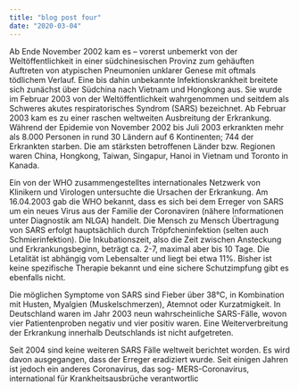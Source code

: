 ```yaml
---
title: "blog post four"
date: "2020-03-04"
---
```


Ab Ende November 2002 kam es – vorerst unbemerkt von der Weltöffentlichkeit in einer südchinesischen Provinz zum gehäuften Auftreten von atypischen Pneumonien unklarer Genese mit oftmals tödlichem Verlauf. Eine bis dahin unbekannte Infektionskrankheit breitete sich zunächst über Südchina nach Vietnam und Hongkong aus. Sie wurde im Februar 2003 von der Weltöffentlichkeit wahrgenommen und seitdem als Schweres akutes respiratorisches Syndrom (SARS) bezeichnet. Ab Februar 2003 kam es zu einer raschen weltweiten Ausbreitung der Erkrankung. Während der Epidemie von November 2002 bis Juli 2003 erkrankten mehr als 8.000 Personen in rund 30 Ländern auf 6 Kontinenten; 744 der Erkrankten starben. Die am stärksten betroffenen Länder bzw. Regionen waren China, Hongkong, Taiwan, Singapur, Hanoi in Vietnam und Toronto in Kanada.

Ein von der WHO zusammengestelltes internationales Netzwerk von Klinikern und Virologen untersuchte die Ursachen der Erkrankung. Am 16.04.2003 gab die WHO bekannt, dass es sich bei dem Erreger von SARS um ein neues Virus aus der Familie der Coronaviren (nähere Informationen unter Diagnostik am NLGA) handelt.
Die Mensch zu Mensch Übertragung von SARS erfolgt hauptsächlich durch Tröpfcheninfektion (selten auch Schmierinfektion). Die Inkubationszeit, also die Zeit zwischen Ansteckung und Erkrankungsbeginn, beträgt ca. 2-7, maximal aber bis 10 Tage. Die Letalität ist abhängig vom Lebensalter und liegt bei etwa 11%. Bisher ist keine spezifische Therapie bekannt und eine sichere Schutzimpfung gibt es ebenfalls nicht.

Die möglichen Symptome von SARS sind Fieber über 38°C, in Kombination mit Husten, Myalgien (Muskelschmerzen), Atemnot oder Kurzatmigkeit.
In Deutschland waren im Jahr 2003 neun wahrscheinliche SARS-Fälle, wovon vier Patientenproben negativ und vier positiv waren. Eine Weiterverbreitung der Erkrankung innerhalb Deutschlands ist nicht aufgetreten.

Seit 2004 sind keine weiteren SARS Fälle weltweit berichtet worden. Es wird davon ausgegangen, dass der Erreger eradiziert wurde. Seit einigen Jahren ist jedoch ein anderes Coronavirus, das sog- MERS-Coronavirus, international für Krankheitsausbrüche verantwortlic